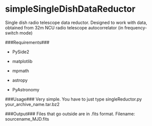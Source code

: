 # simpleSingleDishDataReductor
Single dish radio telescope data reductor. 
Designed to work with data, obtained from 32m NCU radio telescope autocorrelator (in frequency-switch mode)

###Requirements###

- PySide2

- matplotlib

- mpmath

- astropy

- PyAstronomy


###Usage###
Very simple. You have to just type singleReductor.py your_archive_name.tar.bz2

###Output###
Files that go outside are in .fits format. Filename: sourcename_MJD.fits

